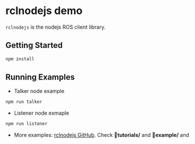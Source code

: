 # rclnodejs demo

`rclnodejs` is the nodejs ROS client library.



## Getting Started

```bash
npm install
```



## Running Examples

- Talker node example

```bash
npm run talker
```



- Listener node exmaple

```bash
npm run listener
```



- More examples: [rclnodejs GitHub](https://github.com/RobotWebTools/rclnodejs). Check  :file_folder:**tutorials/** ​and  :file_folder:**example/** ​and

